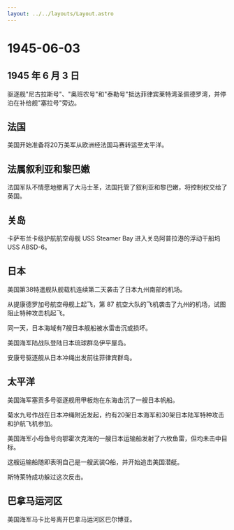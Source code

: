 ```yaml
---
layout: ../../layouts/Layout.astro
---
```


# 1945-06-03

## 1945 年 6 月 3 日

驱逐舰"尼古拉斯号"、"奥班农号"和"泰勒号"抵达菲律宾莱特湾圣佩德罗湾，并停泊在补给舰"塞拉号"旁边。

## 法国

美国开始准备将20万美军从欧洲经法国马赛转运至太平洋。

## 法属叙利亚和黎巴嫩

法国军队不情愿地撤离了大马士革，法国托管了叙利亚和黎巴嫩，将控制权交给了英国。

## 关岛

卡萨布兰卡级护航航空母舰 USS Steamer Bay 进入关岛阿普拉港的浮动干船坞
USS ABSD-6。

## 日本

美国第38特遣舰队舰载机连续第二天袭击了日本九州南部的机场。

从提康德罗加号航空母舰上起飞，第 87
航空大队的飞机袭击了九州的机场，试图阻止特种攻击机起飞。

同一天，日本海域有7艘日本舰船被水雷击沉或损坏。

美国海军陆战队登陆日本琉球群岛伊平屋岛。

安康号驱逐舰从日本冲绳出发前往菲律宾群岛。

## 太平洋

美国海军塞贡多号驱逐舰用甲板炮在东海击沉了一艘日本帆船。

菊水九号作战在日本冲绳附近发起，约有20架日本海军和30架日本陆军特种攻击和护航飞机参加。

美国海军小母鱼号向鄂霍次克海的一艘日本运输船发射了六枚鱼雷，但均未击中目标。

这艘运输船随即表明自己是一艘武装Q船，并开始追击美国潜艇。

斯特莱特成功躲过这次反击。

## 巴拿马运河区

美国海军马卡比号离开巴拿马运河区巴尔博亚。